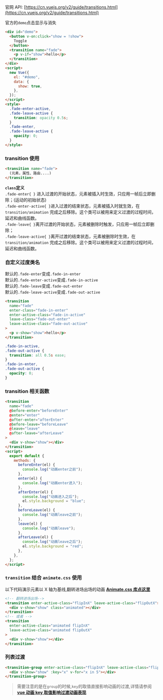 官网 API: [https://cn.vuejs.org/v2/guide/transitions.html](https://cn.vuejs.org/v2/guide/transitions.html)

官方的`demo`点击显示与消失

```html
<div id="demo">
  <button v-on:click="show = !show">
    Toggle
  </button>
  <transition name="fade">
    <p v-if="show">hello</p>
  </transition>
</div>
<script>
  new Vue({
    el: "#demo",
    data: {
      show: true,
    },
  });
</script>
<style>
  .fade-enter-active,
  .fade-leave-active {
    transition: opacity 0.5s;
  }
  .fade-enter,
  .fade-leave-active {
    opacity: 0;
  }
</style>
```

### transition 使用

```html
<transition name="fade">
  (元素，属性、路由....)
</transition>
```

**`class`定义**  
`.fade-enter{ }` 进入过渡的开始状态，元素被插入时生效，只应用一帧后立即删除；(运动的初始状态)  
`.fade-enter-active{ }`进入过渡的结束状态，元素被插入时就生效，在 `transition/animation` 完成之后移除。这个类可以被用来定义过渡的过程时间，延迟和曲线函数。  
`.fade-leave{ }`离开过渡的开始状态，元素被删除时触发，只应用一帧后立即删除；  
`.fade-leave-active{ }`离开过渡的结束状态，元素被删除时生效，在 `transition/animation` 完成之后移除。这个类可以被用来定义过渡的过程时间，延迟和曲线函数。

### 自定义过度类名

默认的`.fade-enter`变成`.fade-in-enter`  
默认的`.fade-enter-active`变成`.fade-in-active`  
默认的`.fade-leave`变成`.fade-out-enter`  
默认的`.fade-leave-active`变成`.fade-out-active`

```html
<transition
  name="fade"
  enter-class="fade-in-enter"
  enter-active-class="fade-in-active"
  leave-class="fade-out-enter"
  leave-active-class="fade-out-active"
>
  <p v-show="show">hello</p>
</transition>
```

```css
.fade-in-active,
.fade-out-active {
  transition: all 0.5s ease;
}
.fade-in-enter,
.fade-out-active {
  opacity: 0;
}
```

### transition 相关函数

```html
<transition
  name="fade"
  @before-enter="beforeEnter"
  @enter="enter"
  @after-enter="afterEnter"
  @before-leave="beforeLeave"
  @leave="leave"
  @after-leave="afterLeave"
>
  <div v-show="show"></div>
</transition>
<script>
  export default {
    methods: {
      beforeEnter(el) {
        console.log("动画enter之前");
      },
      enter(el) {
        console.log("动画enter进入");
      },
      afterEnter(el) {
        console.log("动画进入之后");
        el.style.background = "blue";
      },
      beforeLeave(el) {
        console.log("动画leave之前");
      },
      leave(el) {
        console.log("动画leave");
      },
      afterLeave(el) {
        console.log("动画leave之后");
        el.style.background = "red";
      },
    },
  };
</script>
```

### `transition` 结合 `animate.css` 使用

以下代码演示元素以 X 轴为基线,翻转进场出场的动画 **[Animate.css 库点这里](https://daneden.github.io/animate.css/)**

```html
<!-- 翻转进场出场-->
<transition enter-active-class="flipInX" leave-active-class="flipOutX">
  <div v-show="show" class="animated"></div>
</transition>
<!-- 或者 -->
<transition
  enter-active-class="animated flipInX"
  leave-active-class="animated flipOutX"
>
  <div v-show="show"></div>
</transition>
```

### 列表过渡

```html
<transition-group enter-active-class="flipInX" leave-active-class="flipOutX">
  <div v-show="show" :key="x" v-for="x in 5"></div>
</transition-group>
```

> 需要注意的是在`group`的时候,`key`的取值直接影响动画的过渡,详情请参阅 **[vue 动画 key 取值影响过渡动画表现](https://www.chuchur.com/article/vue-v-for-transition)**
